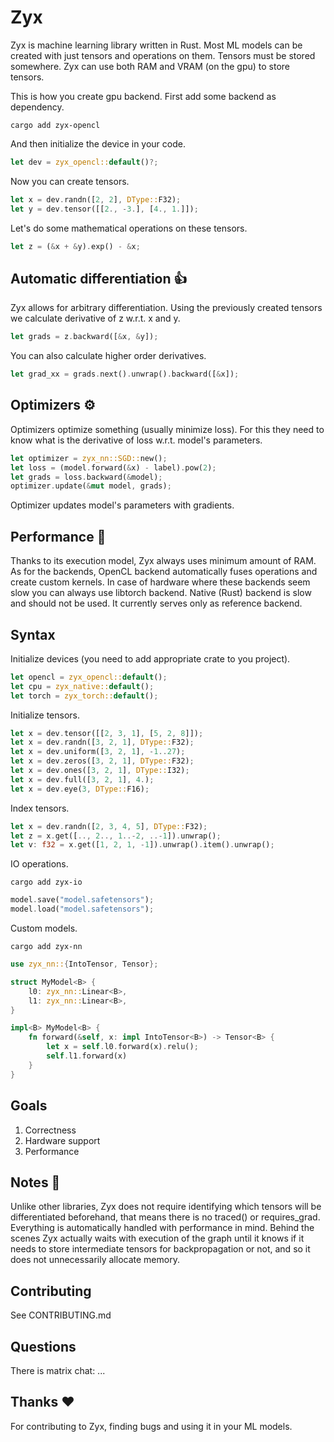 # Zyx

Zyx is machine learning library written in Rust.
Most ML models can be created with just tensors and operations on them.
Tensors must be stored somewhere. Zyx can use both RAM and VRAM (on the gpu) to store tensors.

This is how you create gpu backend. First add some backend as dependency.
```shell
cargo add zyx-opencl
```
And then initialize the device in your code.
```rust
let dev = zyx_opencl::default()?;
```
Now you can create tensors.
```rust
let x = dev.randn([2, 2], DType::F32);
let y = dev.tensor([[2., -3.], [4., 1.]]);
```
Let's do some mathematical operations on these tensors.
```rust
let z = (&x + &y).exp() - &x;
```

## Automatic differentiation 👍

Zyx allows for arbitrary differentiation. Using the previously created tensors we calculate derivative of z w.r.t. x and y.
```rust
let grads = z.backward([&x, &y]);
```
You can also calculate higher order derivatives.
```rust
let grad_xx = grads.next().unwrap().backward([&x]);
```

## Optimizers ⚙️

Optimizers optimize something (usually minimize loss). For this they need to know what is the derivative of loss w.r.t. model's parameters.
```rust
let optimizer = zyx_nn::SGD::new();
let loss = (model.forward(&x) - label).pow(2);
let grads = loss.backward(&model);
optimizer.update(&mut model, grads);
```
Optimizer updates model's parameters with gradients.

## Performance 🚀

Thanks to its execution model, Zyx always uses minimum amount of RAM.
As for the backends, OpenCL backend automatically fuses operations and create custom kernels.
In case of hardware where these backends seem slow you can always use libtorch backend.
Native (Rust) backend is slow and should not be used. It currently serves only as reference backend.

## Syntax

Initialize devices (you need to add appropriate crate to you project).
```rust
let opencl = zyx_opencl::default();
let cpu = zyx_native::default();
let torch = zyx_torch::default();
```
Initialize tensors.
```rust
let x = dev.tensor([[2, 3, 1], [5, 2, 8]]);
let x = dev.randn([3, 2, 1], DType::F32);
let x = dev.uniform([3, 2, 1], -1..27);
let x = dev.zeros([3, 2, 1], DType::F32);
let x = dev.ones([3, 2, 1], DType::I32);
let x = dev.full([3, 2, 1], 4.);
let x = dev.eye(3, DType::F16);
```
Index tensors.
```rust
let x = dev.randn([2, 3, 4, 5], DType::F32);
let z = x.get([.., 2.., 1..-2, ..-1]).unwrap();
let v: f32 = x.get([1, 2, 1, -1]).unwrap().item().unwrap();
```
IO operations.
```shell
cargo add zyx-io
```
```rust
model.save("model.safetensors");
model.load("model.safetensors");
```
Custom models.
```shell
cargo add zyx-nn
```
```rust
use zyx_nn::{IntoTensor, Tensor};

struct MyModel<B> {
    l0: zyx_nn::Linear<B>,
    l1: zyx_nn::Linear<B>,
}

impl<B> MyModel<B> {
    fn forward(&self, x: impl IntoTensor<B>) -> Tensor<B> {
        let x = self.l0.forward(x).relu();
        self.l1.forward(x)
    }
}
```

## Goals

1. Correctness
2. Hardware support
3. Performance

## Notes 🤔

Unlike other libraries, Zyx does not require identifying which tensors will be differentiated beforehand,
that means there is no traced() or requires_grad. Everything is automatically handled with performance in mind.
Behind the scenes Zyx actually waits with execution of the graph until it knows if it needs to store intermediate
tensors for backpropagation or not, and so it does not unnecessarily allocate memory.

## Contributing

See CONTRIBUTING.md

## Questions

There is matrix chat: ...

## Thanks ❤️

For contributing to Zyx, finding bugs and using it in your ML models.
